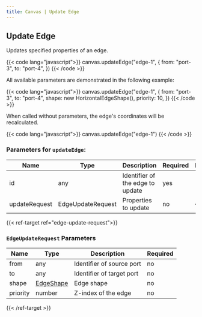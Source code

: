 ```yaml
---
title: Canvas | Update Edge
---
```


## Update Edge

Updates specified properties of an edge.

{{< code lang="javascript">}}
canvas.updateEdge("edge-1", {
  from: "port-3",
  to: "port-4",
})
{{< /code >}}

All available parameters are demonstrated in the following example:

{{< code lang="javascript">}}
canvas.updateEdge("edge-1", {
  from: "port-3",
  to: "port-4",
  shape: new HorizontalEdgeShape(),
  priority: 10,
})
{{< /code >}}

When called without parameters, the edge's coordinates will be recalculated.

{{< code lang="javascript">}}
canvas.updateEdge("edge-1")
{{< /code >}}

### Parameters for `updateEdge`:

| Name          | Type                                                          | Description                  | Required | Default |
|---------------|---------------------------------------------------------------|------------------------------|----------|---------|
| id            | any                                                           | Identifier of the edge to update | yes      |         |
| updateRequest | <span data-ref="edge-update-request">EdgeUpdateRequest</span> | Properties to update         | no       | {}      |

{{< ref-target ref="edge-update-request">}}
### `EdgeUpdateRequest` Parameters

| Name     | Type                     | Description              | Required |
|----------|--------------------------|--------------------------|----------|
| from     | any                      | Identifier of source port | no       |
| to       | any                      | Identifier of target port | no       |
| shape    | [EdgeShape](/edge-shape) | Edge shape               | no       |
| priority | number                   | Z-index of the edge      | no       |
{{< /ref-target >}}

